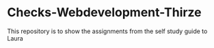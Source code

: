 # Checks-Webdevelopment-Thirze
This repository is to show the assignments from the self study guide to Laura
